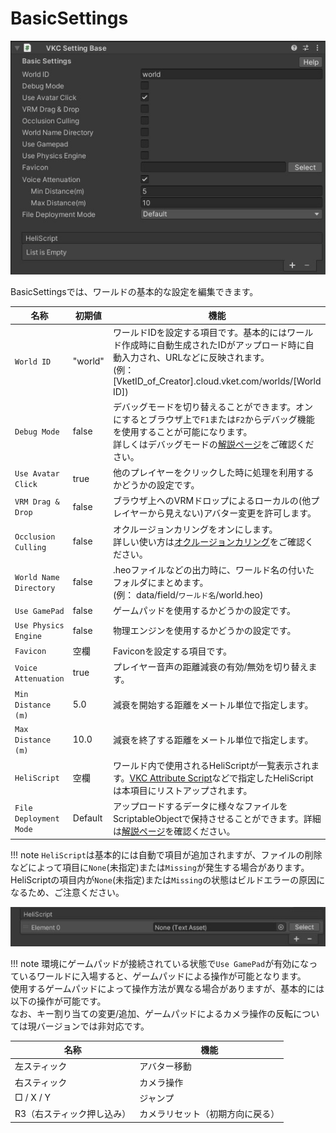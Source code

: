 # BasicSettings

![BasicSettings_1](./img/BasicSettings_1.jpg)

BasicSettingsでは、ワールドの基本的な設定を編集できます。

| 名称 | 初期値 | 機能 |
| ---- | ---- | ---- |
|  `World ID` | "world" |  ワールドIDを設定する項目です。基本的にはワールド作成時に自動生成されたIDがアップロード時に自動入力され、URLなどに反映されます。<br> (例：[VketID_of_Creator].cloud.vket.com/worlds/[World ID])|
|  `Debug Mode` | false |  デバッグモードを切り替えることができます。オンにするとブラウザ上で`F1`または`F2`からデバッグ機能を使用することが可能になります。<br>詳しくはデバッグモードの[解説ページ](../WorldEditingTips/DebugMode.md)をご確認ください。|
| `Use Avatar Click`| true | 他のプレイヤーをクリックした時に処理を利用するかどうかの設定です。 |
| `VRM Drag & Drop` | false | ブラウザ上へのVRMドロップによるローカルの(他プレイヤーから見えない)アバター変更を許可します。 |
| `Occlusion Culling` | false | オクルージョンカリングをオンにします。<br>詳しい使い方は[オクルージョンカリング](../WorldOptimization/OcclusionCulling.md)をご確認ください。　|
| `World Name Directory` | false | .heoファイルなどの出力時に、ワールド名の付いたフォルダにまとめます。<br>(例： data/field/`ワールド名`/world.heo)|
| `Use GamePad` | false | ゲームパッドを使用するかどうかの設定です。 |
| `Use Physics Engine` | false | 物理エンジンを使用するかどうかの設定です。|
| `Favicon` | 空欄 | Faviconを設定する項目です。 |
| `Voice Attenuation` | true | プレイヤー音声の距離減衰の有効/無効を切り替えます。 |
| `Min Distance (m)`| 5.0 | 減衰を開始する距離をメートル単位で指定します。 |
| `Max Distance (m)`| 10.0 | 減衰を終了する距離をメートル単位で指定します。|
| `HeliScript` | 空欄 | ワールド内で使用されるHeliScriptが一覧表示されます。[VKC Attribute Script](../VKCComponents/VKCAttributeScript.md)などで指定したHeliScriptは本項目にリストアップされます。|
| `File Deployment Mode` | Default | アップロードするデータに様々なファイルをScriptableObjectで保持させることができます。詳細は[解説ページ](../WorldMakingGuide/FileDeploymentConfig.md)を確認ください。|

!!! note
    `HeliScript`は基本的には自動で項目が追加されますが、ファイルの削除などによって項目に`None`(未指定)または`Missing`が発生する場合があります。
    HeliScriptの項目内が`None`(未指定)または`Missing`の状態はビルドエラーの原因になるため、ご注意ください。

![HeliScriptMistake](img/BasicSettings_HeliscriptMistake.jpg)

!!! note
        環境にゲームパッドが接続されている状態で`Use GamePad`が有効になっているワールドに入場すると、ゲームパッドによる操作が可能となります。<br>
        使用するゲームパッドによって操作方法が異なる場合がありますが、基本的には以下の操作が可能です。<br>
        なお、キー割り当ての変更/追加、ゲームパッドによるカメラ操作の反転については現バージョンでは非対応です。

| 名称 | 機能 |
|----|----|
| 左スティック | アバター移動 |
| 右スティック | カメラ操作 |
| □ / X / Y　| ジャンプ |
| R3（右スティック押し込み）| カメラリセット（初期方向に戻る）|
